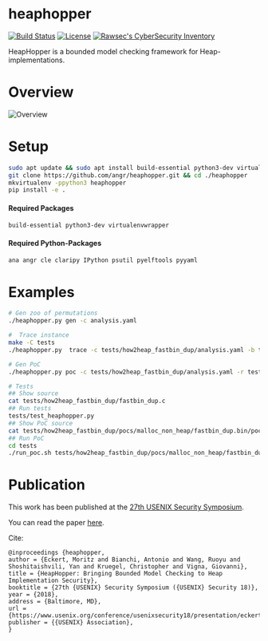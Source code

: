 heaphopper
===

[![Build Status](https://travis-ci.org/angr/heaphopper.svg?branch=master)](https://travis-ci.org/angr/heaphopper)
[![License](https://img.shields.io/github/license/angr/angr.svg)](https://github.com/angr/heaphopper/blob/master/LICENSE)
[![Rawsec's CyberSecurity Inventory](https://inventory.rawsec.ml/img/badges/Rawsec-inventoried-FF5050_flat.svg)](https://inventory.rawsec.ml/tools.html#heaphopper)

HeapHopper is a bounded model checking framework for Heap-implementations.

# Overview

![Overview](overview.png)

# Setup

``` bash
sudo apt update && sudo apt install build-essential python3-dev virtualenvwrapper
git clone https://github.com/angr/heaphopper.git && cd ./heaphopper
mkvirtualenv -ppython3 heaphopper
pip install -e .
```

#### Required Packages
``` bash
build-essential python3-dev virtualenvwrapper
```

#### Required Python-Packages
``` bash
ana angr cle claripy IPython psutil pyelftools pyyaml
```

# Examples

``` bash
# Gen zoo of permutations
./heaphopper.py gen -c analysis.yaml

#  Trace instance
make -C tests
./heaphopper.py  trace -c tests/how2heap_fastbin_dup/analysis.yaml -b tests/how2heap_fastbin_dup/fastbin_dup.bin

# Gen PoC
./heaphopper.py poc -c tests/how2heap_fastbin_dup/analysis.yaml -r tests/how2heap_fastbin_dup/fastbin_dup.bin-result.yaml -d tests/how2heap_fastbin_dup/fastbin_dup.bin-desc.yaml -s tests/how2heap_fastbin_dup/fastbin_dup.c -b tests/how2heap_fastbin_dup/fastbin_dup.bin

# Tests
## Show source
cat tests/how2heap_fastbin_dup/fastbin_dup.c
## Run tests
tests/test_heaphopper.py
## Show PoC source
cat tests/how2heap_fastbin_dup/pocs/malloc_non_heap/fastbin_dup.bin/poc_0_0.c
## Run PoC
cd tests
./run_poc.sh tests/how2heap_fastbin_dup/pocs/malloc_non_heap/fastbin_dup.bin/bin/poc_0_0.bin
```

# Publication
This work has been published at the [27th USENIX Security Symposium](https://www.usenix.org/conference/usenixsecurity18/presentation/eckert).

You can read the paper [here](https://seclab.cs.ucsb.edu/media/uploads/papers/sec2018-heap-hopper.pdf).

Cite:
```
@inproceedings {heaphopper,
author = {Eckert, Moritz and Bianchi, Antonio and Wang, Ruoyu and Shoshitaishvili, Yan and Kruegel, Christopher and Vigna, Giovanni},
title = {HeapHopper: Bringing Bounded Model Checking to Heap Implementation Security},
booktitle = {27th {USENIX} Security Symposium ({USENIX} Security 18)},
year = {2018},
address = {Baltimore, MD},
url = {https://www.usenix.org/conference/usenixsecurity18/presentation/eckert},
publisher = {{USENIX} Association},
}
```

